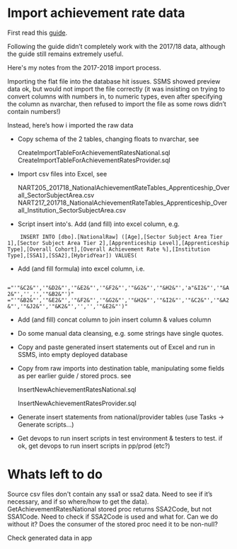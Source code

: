 # Import achievement rate data

First read this [guide](https://skillsfundingagency.atlassian.net/wiki/spaces/DAS/pages/287113242/Achievement+Rates).

Following the guide didn’t completely work with the 2017/18 data, although the guide still remains extremely useful.

Here's my notes from the 2017-2018 import process.
 
Importing the flat file into the database hit issues. SSMS showed preview data ok, but would not import the file correctly (it was insisting on trying to convert columns with numbers in, to numeric types, even after specifying the column as nvarchar, then refused to import the file as some rows didn’t contain numbers!)

Instead, here’s how i imported the raw data

* Copy schema of the 2 tables, changing floats to nvarchar, see

   CreateImportTableForAchievementRatesNational.sql  
   CreateImportTableForAchievementRatesProvider.sql
    
* Import csv files into Excel, see

    NART205_201718_NationalAchievementRateTables_Apprenticeship_Overall_SectorSubjectArea.csv  
    NART217_201718_NationalAchievementRateTables_Apprenticeship_Overall_Institution_SectorSubjectArea.csv

* Script insert into's. Add (and fill) into excel column, e.g. 

`    INSERT INTO [dbo].[NationalRaw] ([Age],[Sector Subject Area Tier 1],[Sector Subject Area Tier 2],[Apprenticeship Level],[Apprenticeship Type],[Overall Cohort],[Overall Achievement Rate %],[Institution Type],[SSA1],[SSA2],[HybridYear]) VALUES(`

* Add (and fill formula) into excel column, i.e.

`    ="'"&C2&"','"&D2&"','"&E2&"','"&F2&"','"&G2&"','"&H2&"','a"&I2&"','"&A2&"','','','"&B2&"')"
    ="'"&B2&"','"&E2&"','"&F2&"','"&G2&"','"&H2&"','"&I2&"','"&C2&"','"&A2&"','"&J2&"','"&K2&"','','','"&E2&"')"
`
* Add (and fill) concat column to join insert column & values column

* Do some manual data cleansing, e.g. some strings have single quotes.

* Copy and paste generated insert statements out of Excel and run in SSMS, into empty deployed database

* Copy from raw imports into destination table, manipulating some fields as per earlier guide / stored procs. see
    
    InsertNewAchievementRatesNational.sql
    
    InsertNewAchievementRatesProvider.sql

* Generate insert statements from national/provider tables (use Tasks -> Generate scripts...)

* Get devops to run insert scripts in test environment & testers to test. if ok, get devops to run insert scripts in pp/prod (etc?)

# Whats left to do

Source csv files don't contain any ssa1 or ssa2 data. Need to see if it’s necessary, and if so where/how to get the data).
GetAchievementRatesNational stored proc returns SSA2Code, but not SSA1Code. 
Need to check if SSA2Code is used and what for. Can we do without it? Does the consumer of the stored proc need it to be non-null?

Check generated data in app
